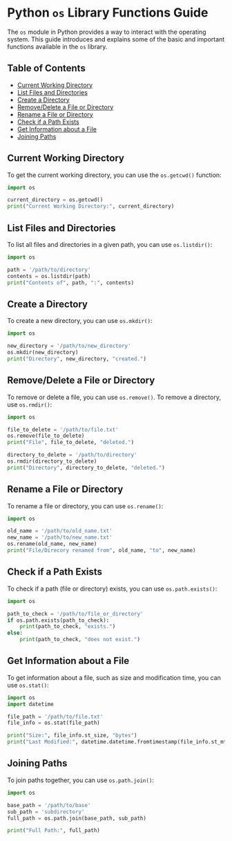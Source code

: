 # Python `os` Library Functions Guide

The `os` module in Python provides a way to interact with the operating system. This guide introduces and explains some of the basic and important functions available in the `os` library.

## Table of Contents

- [Current Working Directory](#current-working-directory)
- [List Files and Directories](#list-files-and-directories)
- [Create a Directory](#create-a-directory)
- [Remove/Delete a File or Directory](#remove-delete-a-file-or-directory)
- [Rename a File or Directory](#rename-a-file-or-directory)
- [Check if a Path Exists](#check-if-a-path-exists)
- [Get Information about a File](#get-information-about-a-file)
- [Joining Paths](#joining-paths)

## Current Working Directory

To get the current working directory, you can use the `os.getcwd()` function:

```python
import os

current_directory = os.getcwd()
print("Current Working Directory:", current_directory)
```

## List Files and Directories
To list all files and directories in a given path, you can use `os.listdir()`:

```python
import os

path = '/path/to/directory'
contents = os.listdir(path)
print("Contents of", path, ":", contents)

```

## Create a Directory
To create a new directory, you can use `os.mkdir()`:

```python
import os

new_directory = '/path/to/new_directory'
os.mkdir(new_directory)
print("Directory", new_directory, "created.")
```

## Remove/Delete a File or Directory
To remove or delete a file, you can use `os.remove()`. To remove a directory, use `os.rmdir()`:

```python
import os

file_to_delete = '/path/to/file.txt'
os.remove(file_to_delete)
print("File", file_to_delete, "deleted.")

directory_to_delete = '/path/to/directory'
os.rmdir(directory_to_delete)
print("Directory", directory_to_delete, "deleted.")
```

## Rename a File or Directory
To rename a file or directory, you can use `os.rename()`:

```python
import os

old_name = '/path/to/old_name.txt'
new_name = '/path/to/new_name.txt'
os.rename(old_name, new_name)
print("File/Direcory renamed from", old_name, "to", new_name)
```

## Check if a Path Exists
To check if a path (file or directory) exists, you can use `os.path.exists()`:

```python
import os

path_to_check = '/path/to/file_or_directory'
if os.path.exists(path_to_check):
    print(path_to_check, "exists.")
else:
    print(path_to_check, "does not exist.")
```

## Get Information about a File
To get information about a file, such as size and modification time, you can use `os.stat()`:

```python
import os
import datetime

file_path = '/path/to/file.txt'
file_info = os.stat(file_path)

print("Size:", file_info.st_size, "bytes")
print("Last Modified:", datetime.datetime.fromtimestamp(file_info.st_mtime))
```

## Joining Paths
To join paths together, you can use `os.path.join()`:

```python
import os

base_path = '/path/to/base'
sub_path = 'subdirectory'
full_path = os.path.join(base_path, sub_path)

print("Full Path:", full_path)
```

